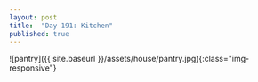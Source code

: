 ```yaml
---
layout: post
title:  "Day 191: Kitchen"
published: true
---
```



![pantry]({{ site.baseurl }}/assets/house/pantry.jpg){:class="img-responsive"}
